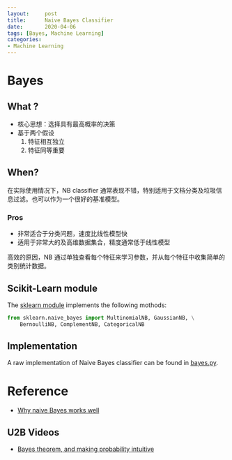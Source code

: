 ```yaml
---
layout:     post
title:      Naive Bayes Classifier
date:       2020-04-06
tags: [Bayes, Machine Learning]
categories: 
- Machine Learning
---
```


# Bayes
## What ?
* 核心思想：选择具有最高概率的决策
* 基于两个假设
    1. 特征相互独立
    2. 特征同等重要 



## When? 
在实际使用情况下，NB classifier 通常表现不错，特别适用于文档分类及垃圾信息过滤。也可以作为一个很好的基准模型。 

### Pros
* 非常适合于分类问题，速度比线性模型快
* 适用于非常大的及高维数据集合，精度通常低于线性模型

高效的原因，NB 通过单独查看每个特征来学习参数，并从每个特征中收集简单的类别统计数据。

## Scikit-Learn module
The [sklearn module](https://scikit-learn.org/stable/modules/naive_bayes.html#naive-bayes) implements the following mothods:

```python
from sklearn.naive_bayes import MultinomialNB, GaussianNB, \
    BernoulliNB, ComplementNB, CategoricalNB
```

## Implementation
A raw implementation of Naive Bayes classifier can be found in [bayes.py]({{site.baseurl}}/codes/2020/bayes.py).

# Reference 
* [Why naive Bayes works well](https://www.cs.unb.ca/~hzhang/publications/FLAIRS04ZhangH.pdf)

## U2B Videos
* [Bayes theorem, and making probability intuitive](https://www.youtube.com/watch?v=HZGCoVF3YvM)
